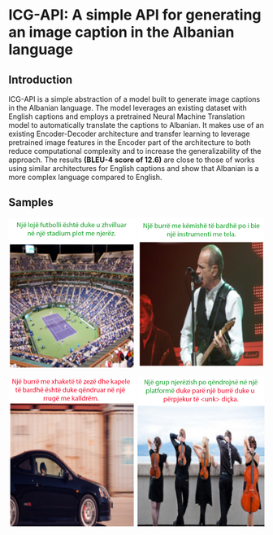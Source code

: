 # ICG-API: A simple API for generating an image caption in the Albanian language

## Introduction

ICG-API is a simple abstraction of a model built to generate image captions in the Albanian language.
The model leverages an existing dataset with English captions and employs a pretrained Neural Machine
Translation model to automatically translate the captions to Albanian. It makes use of an existing
Encoder-Decoder architecture and transfer learning to leverage pretrained image features in the Encoder
part of the architecture to both reduce computational complexity and to increase the generalizability
of the approach. The results **(BLEU-4 score of 12.6)** are close to those of works using similar architectures
for English captions and show that Albanian is a more complex language compared to English.

## Samples

<p align="center">
  <img src="/samples/best_1.png" width="250">
  <img src="/samples/best_2.png" width="250">
</p>


<p align="center">
  <img src="/samples/bad_1.png" width="250">
  <img src="/samples/bad_2.png" width="250">
</p>
